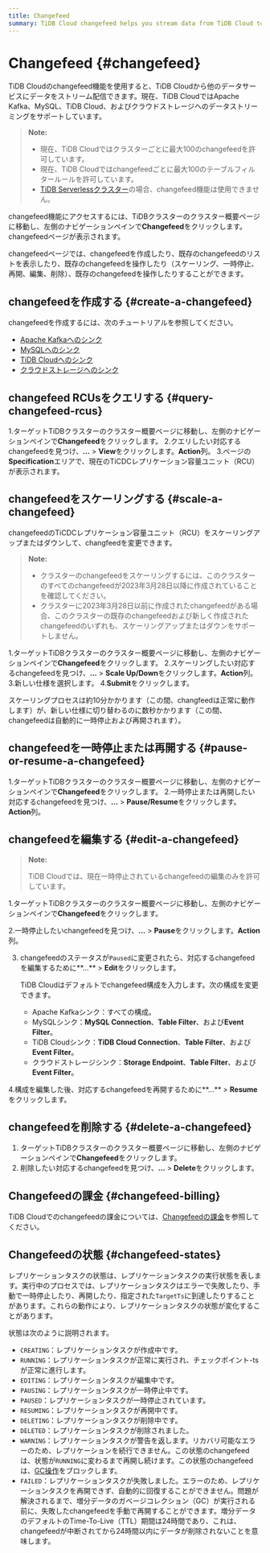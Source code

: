 ```yaml
---
title: Changefeed
summary: TiDB Cloud changefeed helps you stream data from TiDB Cloud to other data services.
---
```


# Changefeed {#changefeed}

TiDB Cloudのchangefeed機能を使用すると、TiDB Cloudから他のデータサービスにデータをストリーム配信できます。現在、TiDB CloudではApache Kafka、MySQL、TiDB Cloud、およびクラウドストレージへのデータストリーミングをサポートしています。

> **Note:**
>
> - 現在、TiDB Cloudではクラスターごとに最大100のchangefeedを許可しています。
> - 現在、TiDB Cloudではchangefeedごとに最大100のテーブルフィルタールールを許可しています。
> - [TiDB Serverlessクラスター](/tidb-cloud/select-cluster-tier.md#tidb-serverless)の場合、changefeed機能は使用できません。

changefeed機能にアクセスするには、TiDBクラスターのクラスター概要ページに移動し、左側のナビゲーションペインで**Changefeed**をクリックします。changefeedページが表示されます。

changefeedページでは、changefeedを作成したり、既存のchangefeedのリストを表示したり、既存のchangefeedを操作したり（スケーリング、一時停止、再開、編集、削除）、既存のchangefeedを操作したりすることができます。

## changefeedを作成する {#create-a-changefeed}

changefeedを作成するには、次のチュートリアルを参照してください。

- [Apache Kafkaへのシンク](/tidb-cloud/changefeed-sink-to-apache-kafka.md)
- [MySQLへのシンク](/tidb-cloud/changefeed-sink-to-mysql.md)
- [TiDB Cloudへのシンク](/tidb-cloud/changefeed-sink-to-tidb-cloud.md)
- [クラウドストレージへのシンク](/tidb-cloud/changefeed-sink-to-cloud-storage.md)

## changefeed RCUsをクエリする {#query-changefeed-rcus}

1.ターゲットTiDBクラスターのクラスター概要ページに移動し、左側のナビゲーションペインで**Changefeed**をクリックします。
2.クエリしたい対応するchangefeedを見つけ、**...** > **View**をクリックします。**Action**列。
3.ページの**Specification**エリアで、現在のTiCDCレプリケーション容量ユニット（RCU）が表示されます。

## changefeedをスケーリングする {#scale-a-changefeed}

changefeedのTiCDCレプリケーション容量ユニット（RCU）をスケーリングアップまたはダウンして、changfeedを変更できます。

> **Note:**
>
> - クラスターのchangefeedをスケーリングするには、このクラスターのすべてのchangefeedが2023年3月28日以降に作成されていることを確認してください。
> - クラスターに2023年3月28日以前に作成されたchangefeedがある場合、このクラスターの既存のchangefeedおよび新しく作成されたchangefeedのいずれも、スケーリングアップまたはダウンをサポートしません。

1.ターゲットTiDBクラスターのクラスター概要ページに移動し、左側のナビゲーションペインで**Changefeed**をクリックします。
2.スケーリングしたい対応するchangefeedを見つけ、**...** > **Scale Up/Down**をクリックします。**Action**列。
3.新しい仕様を選択します。
4.**Submit**をクリックします。

スケーリングプロセスは約10分かかります（この間、changfeedは正常に動作します）が、新しい仕様に切り替わるのに数秒かかります（この間、changefeedは自動的に一時停止および再開されます）。

## changefeedを一時停止または再開する {#pause-or-resume-a-changefeed}

1.ターゲットTiDBクラスターのクラスター概要ページに移動し、左側のナビゲーションペインで**Changefeed**をクリックします。
2.一時停止または再開したい対応するchangefeedを見つけ、**...** > **Pause/Resume**をクリックします。**Action**列。

## changefeedを編集する {#edit-a-changefeed}

> **Note:**
>
> TiDB Cloudでは、現在一時停止されているchangefeedの編集のみを許可しています。

1.ターゲットTiDBクラスターのクラスター概要ページに移動し、左側のナビゲーションペインで**Changefeed**をクリックします。

2.一時停止したいchangefeedを見つけ、**...** > **Pause**をクリックします。**Action**列。

3. changefeedのステータスが`Paused`に変更されたら、対応するchangefeedを編集するために\*\*...\*\* > **Edit**をクリックします。

   TiDB Cloudはデフォルトでchangefeed構成を入力します。次の構成を変更できます。

   - Apache Kafkaシンク：すべての構成。
   - MySQLシンク：**MySQL Connection**、**Table Filter**、および**Event Filter**。
   - TiDB Cloudシンク：**TiDB Cloud Connection**、**Table Filter**、および**Event Filter**。
   - クラウドストレージシンク：**Storage Endpoint**、**Table Filter**、および**Event Filter**。

4.構成を編集した後、対応するchangefeedを再開するために\*\*...\*\* > **Resume**をクリックします。

## changefeedを削除する {#delete-a-changefeed}

1. ターゲットTiDBクラスターのクラスター概要ページに移動し、左側のナビゲーションペインで**Changefeed**をクリックします。
2. 削除したい対応するchangefeedを見つけ、**...** > **Delete**をクリックします。

## Changefeedの課金 {#changefeed-billing}

TiDB Cloudでのchangefeedの課金については、[Changefeedの課金](/tidb-cloud/tidb-cloud-billing-ticdc-rcu.md)を参照してください。

## Changefeedの状態 {#changefeed-states}

レプリケーションタスクの状態は、レプリケーションタスクの実行状態を表します。実行中のプロセスでは、レプリケーションタスクはエラーで失敗したり、手動で一時停止したり、再開したり、指定された`TargetTs`に到達したりすることがあります。これらの動作により、レプリケーションタスクの状態が変化することがあります。

状態は次のように説明されます。

- `CREATING`：レプリケーションタスクが作成中です。
- `RUNNING`：レプリケーションタスクが正常に実行され、チェックポイント-tsが正常に進行します。
- `EDITING`：レプリケーションタスクが編集中です。
- `PAUSING`：レプリケーションタスクが一時停止中です。
- `PAUSED`：レプリケーションタスクが一時停止されています。
- `RESUMING`：レプリケーションタスクが再開中です。
- `DELETING`：レプリケーションタスクが削除中です。
- `DELETED`：レプリケーションタスクが削除されました。
- `WARNING`：レプリケーションタスクが警告を返します。リカバリ可能なエラーのため、レプリケーションを続行できません。この状態のchangefeedは、状態が`RUNNING`に変わるまで再開し続けます。この状態のchangefeedは、[GC操作](https://docs.pingcap.com/tidb/stable/garbage-collection-overview)をブロックします。
- `FAILED`：レプリケーションタスクが失敗しました。エラーのため、レプリケーションタスクを再開できず、自動的に回復することができません。問題が解決されるまで、増分データのガベージコレクション（GC）が実行される前に、失敗したchangefeedを手動で再開することができます。増分データのデフォルトのTime-To-Live（TTL）期間は24時間であり、これは、changefeedが中断されてから24時間以内にデータが削除されないことを意味します。
